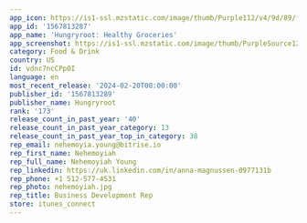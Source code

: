 ```yaml
---
app_icon: https://is1-ssl.mzstatic.com/image/thumb/Purple112/v4/9d/89/f2/9d89f20e-9a2c-9c2f-c729-f67468987f25/AppIcon-1x_U007emarketing-0-7-0-sRGB-85-220-0.png/1024x1024bb.png
app_id: '1567813287'
app_name: 'Hungryroot: Healthy Groceries'
app_screenshot: https://is1-ssl.mzstatic.com/image/thumb/PurpleSource126/v4/64/15/ba/6415ba82-6bc8-5437-438c-98d86030f3fc/4045dde4-f492-4e8b-b9f5-bb83f73187da_AppStore-1-1284x2778px.jpg/1284x2778bb.png
category: Food & Drink
country: US
id: vdnc7ncCPpOI
language: en
most_recent_release: '2024-02-20T00:00:00'
publisher_id: '1567813289'
publisher_name: Hungryroot
rank: '173'
release_count_in_past_year: '40'
release_count_in_past_year_category: 13
release_count_in_past_year_top_in_category: 38
rep_email: nehemoyia.young@bitrise.io
rep_first_name: Nehemoyiah
rep_full_name: Nehemoyiah Young
rep_linkedin: https://uk.linkedin.com/in/anna-magnussen-0977131b
rep_phone: +1 512-577-4531
rep_photo: nehemoyiah.jpg
rep_title: Business Development Rep
store: itunes_connect
---
```

